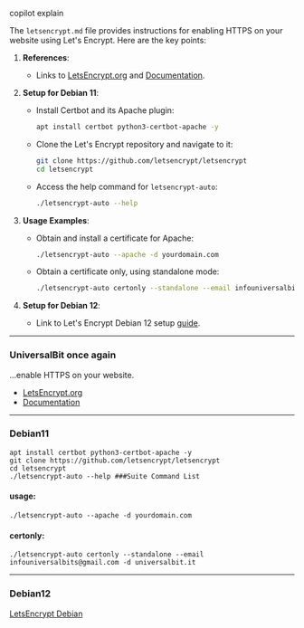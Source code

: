 
copilot explain

The `letsencrypt.md` file provides instructions for enabling HTTPS on your website using Let's Encrypt. Here are the key points:

1. **References**:
   - Links to [LetsEncrypt.org](https://letsencrypt.org) and [Documentation](https://letsencrypt.org/docs/).

2. **Setup for Debian 11**:
   - Install Certbot and its Apache plugin:
     ```bash
     apt install certbot python3-certbot-apache -y
     ```
   - Clone the Let's Encrypt repository and navigate to it:
     ```bash
     git clone https://github.com/letsencrypt/letsencrypt
     cd letsencrypt
     ```
   - Access the help command for `letsencrypt-auto`:
     ```bash
     ./letsencrypt-auto --help
     ```

3. **Usage Examples**:
   - Obtain and install a certificate for Apache:
     ```bash
     ./letsencrypt-auto --apache -d yourdomain.com
     ```
   - Obtain a certificate only, using standalone mode:
     ```bash
     ./letsencrypt-auto certonly --standalone --email infouniversalbits@gmail.com -d universalbit.it
     ```

4. **Setup for Debian 12**:
   - Link to Let's Encrypt Debian 12 setup [guide](https://www.server-world.info/en/note?os=Debian_12&p=ssl&f=2).
---


### UniversalBit once again 
...enable HTTPS on your website.

* [LetsEncrypt.org](https://letsencrypt.org)
* [Documentation](https://letsencrypt.org/docs/)
---
### Debian11
```
apt install certbot python3-certbot-apache -y
git clone https://github.com/letsencrypt/letsencrypt
cd letsencrypt
./letsencrypt-auto --help ###Suite Command List
```
#### usage:
```
./letsencrypt-auto --apache -d yourdomain.com
```
#### certonly:
```
./letsencrypt-auto certonly --standalone --email infouniversalbits@gmail.com -d universalbit.it 
```
---
### Debian12
[LetsEncrypt Debian](https://www.server-world.info/en/note?os=Debian_12&p=ssl&f=2)


